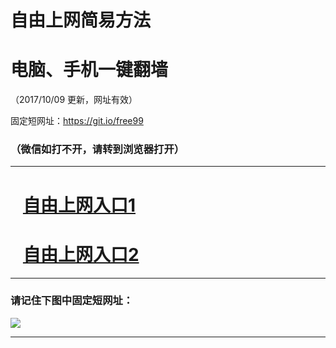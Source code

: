 ﻿# 自由上网简易方法

# 电脑、手机一键翻墙

（2017/10/09 更新，网址有效）

固定短网址：https://git.io/free99

### （微信如打不开，请转到浏览器打开）


***





# &nbsp;&nbsp; <a href="http://ft289667639.fwq-tz-1001.info/fwqtz01.html?t=10090013982 " target="_blank">自由上网入口1</a>
# &nbsp;&nbsp; <a href="http://ft2941115348.fwq-tz-1002.info/fwqtz02.html?t=10090017105 " target="_blank">自由上网入口2</a>
***

### 请记住下图中固定短网址：

<img src="https://s3-us-west-2.amazonaws.com/fwq-1001/yjfq-20170905okok.png" /> 


***


